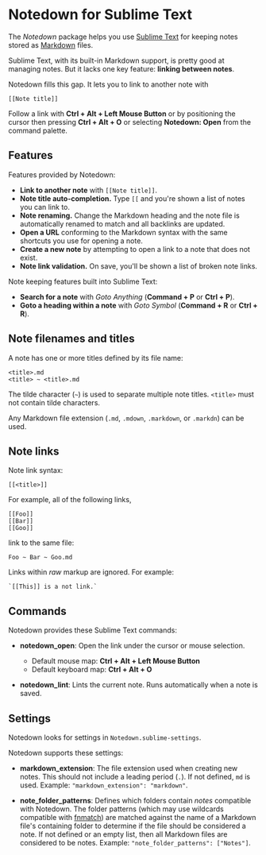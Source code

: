 # Notedown for Sublime Text

The *Notedown* package helps you use [Sublime Text](http://sublimetext.com/) for keeping notes stored as [Markdown](https://en.wikipedia.org/wiki/Markdown) files.

Sublime Text, with its built-in Markdown support, is pretty good at managing notes. But it lacks one key feature: **linking between notes**.

Notedown fills this gap. It lets you to link to another note with

```text
[[Note title]]
```

Follow a link with **Ctrl + Alt + Left Mouse Button** or by positioning the cursor then pressing **Ctrl + Alt + O** or selecting **Notedown: Open** from the command palette.

## Features

Features provided by Notedown:

- **Link to another note** with `[[Note title]]`.
- **Note title auto-completion.** Type `[[` and you're shown a list of notes you can link to.
- **Note renaming.** Change the Markdown heading and the note file is automatically renamed to match and all backlinks are updated.
- **Open a URL** conforming to the Markdown syntax with the same shortcuts you use for opening a note.
- **Create a new note** by attempting to open a link to a note that does not exist.
- **Note link validation.** On save, you'll be shown a list of broken note links.

Note keeping features built into Sublime Text:

* **Search for a note** with *Goto Anything* (**Command + P** or **Ctrl + P**).
* **Goto a heading within a note** with *Goto Symbol* (**Command + R** or **Ctrl + R**).

## Note filenames and titles

A note has one or more titles defined by its file name:

```text
<title>.md
<title> ~ <title>.md
```

The tilde character (`~`) is used to separate multiple note titles. `<title>` must not contain tilde characters.

Any Markdown file extension (`.md`, `.mdown`, `.markdown`, or `.markdn`) can be used.

## Note links

Note link syntax:

```text
[[<title>]]
```

For example, all of the following links,

```text
[[Foo]]
[[Bar]]
[[Goo]]
```

link to the same file:

```text
Foo ~ Bar ~ Goo.md
```

Links within *raw* markup are ignored. For example:

```text
`[[This]] is a not link.`
```

## Commands

Notedown provides these Sublime Text commands:

- **notedown_open**: Open the link under the cursor or mouse selection.

    - Default mouse map: **Ctrl + Alt + Left Mouse Button**
    - Default keyboard map: **Ctrl + Alt + O**

- **notedown_lint**: Lints the current note. Runs automatically when a note is saved.

## Settings

Notedown looks for settings in `Notedown.sublime-settings`.

Notedown supports these settings:

- **markdown_extension**: The file extension used when creating new notes. This should not include a leading period (`.`). If not defined, `md` is used. Example: `"markdown_extension": "markdown"`.

- **note_folder_patterns**: Defines which folders contain *notes* compatible with Notedown. The folder patterns (which may use wildcards compatible with [fnmatch](https://docs.python.org/3/library/fnmatch.html#fnmatch.fnmatch)) are matched against the name of a Markdown file's containing folder to determine if the file should be considered a note. If not defined or an empty list, then all Markdown files are considered to be notes. Example: `"note_folder_patterns": ["Notes"]`.
